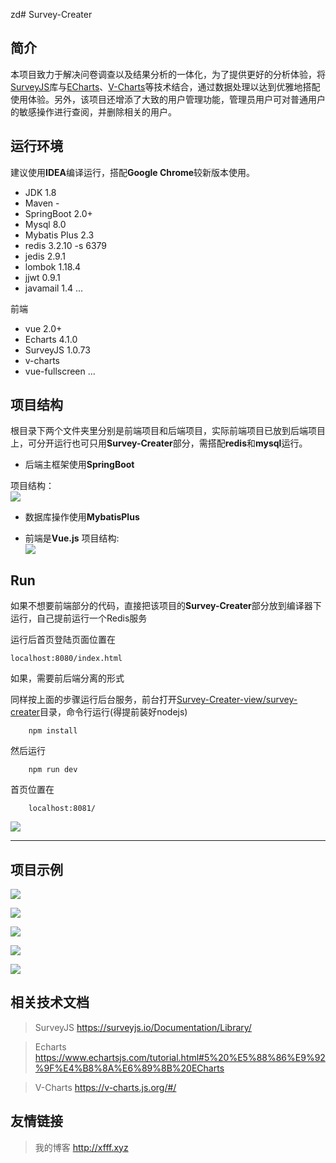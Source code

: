 zd# Survey-Creater


## 简介
本项目致力于解决问卷调查以及结果分析的一体化，为了提供更好的分析体验，将[SurveyJS](https://github.com/surveyjs/surveyjs)库与[ECharts](https://www.echartsjs.com/index.html)、[V-Charts](https://codesandbox.io/s/z69myovqzx)等技术结合，通过数据处理以达到优雅地搭配使用体验。另外，该项目还增添了大致的用户管理功能，管理员用户可对普通用户的敏感操作进行查阅，并删除相关的用户。


## 运行环境

建议使用**IDEA**编译运行，搭配**Google Chrome**较新版本使用。

 - JDK 1.8
 - Maven -
 - SpringBoot 2.0+
 - Mysql 8.0
 - Mybatis Plus 2.3
 - redis 3.2.10 -s 6379
 - jedis 2.9.1
 - lombok 1.18.4
 - jjwt 0.9.1
 - javamail 1.4
...
 
 前端

- vue 2.0+
- Echarts 4.1.0
- SurveyJS 1.0.73
- v-charts
- vue-fullscreen
...


## 项目结构

根目录下两个文件夹里分别是前端项目和后端项目，实际前端项目已放到后端项目上，可分开运行也可只用**Survey-Creater**部分，需搭配**redis**和**mysql**运行。

 - 后端主框架使用**SpringBoot**

项目结构：<br/>
![](http://ww1.sinaimg.cn/large/006azB5Sly1g1h7dxenrzj30by0jzq3n.jpg)

 - 数据库操作使用**MybatisPlus**

 - 前端是**Vue.js**
项目结构:<br/>
![](http://ww1.sinaimg.cn/large/006azB5Sly1g0zteook51j308i0ieglz.jpg)


## Run

如果不想要前端部分的代码，直接把该项目的**Survey-Creater**部分放到编译器下运行，自己提前运行一个Redis服务

运行后首页登陆页面位置在

	localhost:8080/index.html

如果，需要前后端分离的形式

同样按上面的步骤运行后台服务，前台打开[Survey-Creater-view/survey-creater](https://github.com/HolyDogs/Survey-Creater/tree/master/Survey-Creater-view/survey-creater "This path skips through empty directories")目录，命令行运行(得提前装好nodejs)

		npm install
然后运行

		npm run dev

首页位置在

		localhost:8081/


![](http://ww1.sinaimg.cn/large/006azB5Sly1g0zstirvn8j31hc0q1gov.jpg)



----





## 项目示例
![](http://ww1.sinaimg.cn/large/006azB5Sly1g14sb52ncsj31h80p341i.jpg)

![](http://ww1.sinaimg.cn/large/006azB5Sly1g14sdrf30tj31hb0pcgqt.jpg)

![](http://ww1.sinaimg.cn/large/006azB5Sly1g0zt38m3dyj31hc0pt140.jpg)

![](http://ww1.sinaimg.cn/large/006azB5Sly1g0zt46bx6hj31hc0kxdo4.jpg)

![](http://ww1.sinaimg.cn/large/006azB5Sly1g0zt5bkbdqj31hc0gfaby.jpg)

## 相关技术文档

>SurveyJS https://surveyjs.io/Documentation/Library/

>Echarts https://www.echartsjs.com/tutorial.html#5%20%E5%88%86%E9%92%9F%E4%B8%8A%E6%89%8B%20ECharts

>V-Charts https://v-charts.js.org/#/


## 友情链接

>我的博客 http://xfff.xyz
